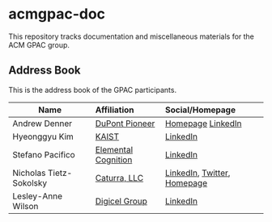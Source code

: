 # acmgpac-doc

This repository tracks documentation and miscellaneous materials for the ACM GPAC group. 

## Address Book 
This is the address book of the GPAC participants.

| Name                    | Affiliation                                              | Social/Homepage                                                                                                                           |
| ------------------------|:---------------------------------------------------------|:------------------------------------------------------------------------------------------------------------------------------------------|
| Andrew Denner           | [DuPont Pioneer](http://www.pioneer.com/)                | [Homepage](http://denner.co) [LinkedIn](https://www.linkedin.com/in/andrewdenner/)                                                        |
| Hyeonggyu Kim           | [KAIST](https://www.kaist.edu)                           | [LinkedIn](https://www.linkedin.com/in/hyeonggyu/)                                                                                        |
| Stefano Pacifico        | [Elemental Cognition](https://www.elementalcognition.com)| [LinkedIn](https://www.linkedin.com/in/stefanopacifico/)                                                                                  |
| Nicholas Tietz-Sokolsky | [Caturra, LLC](http://caturra.io)                        | [LinkedIn](https://www.linkedin.com/in/nicholastietz/), [Twitter](https://twitter.com/NicholasTietz), [Homepage](https://www.ntietz.com/) |
| Lesley-Anne Wilson      |[Digicel Group](https://www.digicelgroup.com/en.html)     | [LinkedIn](www.linkedin.com/in/lesleyannepwilson)                                                                                         |

